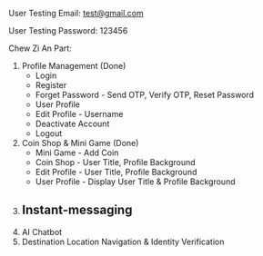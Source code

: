 User Testing Email: test@gmail.com

User Testing Password: 123456

Chew Zi An Part:
1) Profile Management (Done)
   - Login
   - Register
   - Forget Password - Send OTP, Verify OTP, Reset Password
   - User Profile
   - Edit Profile - Username
   - Deactivate Account
   - Logout
3) Coin Shop & Mini Game (Done)
   - Mini Game - Add Coin
   - Coin Shop - User Title, Profile Background
   - Edit Profile - User Title, Profile Background
   - User Profile - Display User Title & Profile Background
5) Instant-messaging
   - 
7) AI Chatbot
8) Destination Location Navigation & Identity Verification 
